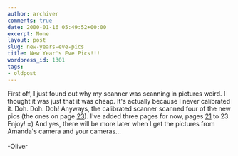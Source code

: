 ```yaml
---
author: archiver
comments: true
date: 2000-01-16 05:49:52+00:00
excerpt: None
layout: post
slug: new-years-eve-pics
title: New Year's Eve Pics!!!
wordpress_id: 1301
tags:
- oldpost
---
```


First off, I just found out why my scanner was scanning in pictures weird. I thought it was just that it was cheap. It's actually because I never calibrated it. Doh. Doh. Doh! Anyways, the calibrated scanner scanned four of the new pics (the ones on page <a href="http://www.oliverweb.com/pics/23/index.shtml">23</a>). I've added three pages for now, pages <a href="http://www.oliverweb.com/pics/21/index.shtml">21</a> to 23. Enjoy! =) And yes, there will be more later when I get the pictures from Amanda's camera and your cameras...<br /><br />-Oliver